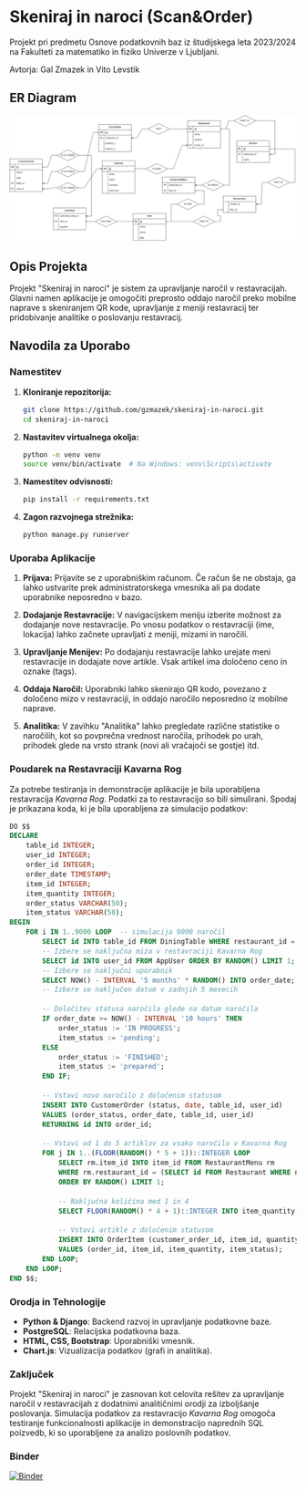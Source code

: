 # Skeniraj in naroci (Scan&Order)

Projekt pri predmetu Osnove podatkovnih baz iz študijskega leta 2023/2024 na Fakulteti za matematiko in fiziko Univerze v Ljubljani.

Avtorja: Gal Zmazek in Vito Levstik

## ER Diagram
![ER diagram](https://github.com/gzmazek/skeniraj-in-naroci/blob/main/ER_diagram.png?raw=true)

## Opis Projekta

Projekt "Skeniraj in naroci" je sistem za upravljanje naročil v restavracijah. Glavni namen aplikacije je omogočiti preprosto oddajo naročil preko mobilne naprave s skeniranjem QR kode, upravljanje z meniji restavracij ter pridobivanje analitike o poslovanju restavracij.

## Navodila za Uporabo

### Namestitev

1. **Kloniranje repozitorija:**

   ```bash
   git clone https://github.com/gzmazek/skeniraj-in-naroci.git
   cd skeniraj-in-naroci
   ```

2. **Nastavitev virtualnega okolja:**

   ```bash
   python -m venv venv
   source venv/bin/activate  # Na Windows: venv\Scripts\activate
   ```

3. **Namestitev odvisnosti:**

   ```bash
   pip install -r requirements.txt
   ```

4. **Zagon razvojnega strežnika:**

   ```bash
   python manage.py runserver
   ```

### Uporaba Aplikacije

1. **Prijava:**
   Prijavite se z uporabniškim računom. Če račun še ne obstaja, ga lahko ustvarite prek administratorskega vmesnika ali pa dodate uporabnike neposredno v bazo.

2. **Dodajanje Restavracije:**
   V navigacijskem meniju izberite možnost za dodajanje nove restavracije. Po vnosu podatkov o restavraciji (ime, lokacija) lahko začnete upravljati z meniji, mizami in naročili.

3. **Upravljanje Menijev:**
   Po dodajanju restavracije lahko urejate meni restavracije in dodajate nove artikle. Vsak artikel ima določeno ceno in oznake (tags).

4. **Oddaja Naročil:**
   Uporabniki lahko skenirajo QR kodo, povezano z določeno mizo v restavraciji, in oddajo naročilo neposredno iz mobilne naprave.

5. **Analitika:**
   V zavihku "Analitika" lahko pregledate različne statistike o naročilih, kot so povprečna vrednost naročila, prihodek po urah, prihodek glede na vrsto strank (novi ali vračajoči se gostje) itd.

### Poudarek na Restavraciji Kavarna Rog

Za potrebe testiranja in demonstracije aplikacije je bila uporabljena restavracija *Kavarna Rog*. Podatki za to restavracijo so bili simulirani. Spodaj je prikazana koda, ki je bila uporabljena za simulacijo podatkov:

```sql
DO $$
DECLARE
    table_id INTEGER;
    user_id INTEGER;
    order_id INTEGER;
    order_date TIMESTAMP;
    item_id INTEGER;
    item_quantity INTEGER;
    order_status VARCHAR(50);
    item_status VARCHAR(50);
BEGIN
    FOR i IN 1..9000 LOOP  -- simulacija 9000 naročil
        SELECT id INTO table_id FROM DiningTable WHERE restaurant_id = (SELECT id FROM Restaurant WHERE name = 'Kavarna Rog') ORDER BY RANDOM() LIMIT 1;
        -- Izbere se naključna miza v restavraciji Kavarna Rog
        SELECT id INTO user_id FROM AppUser ORDER BY RANDOM() LIMIT 1;
        -- Izbere se naključni uporabnik
        SELECT NOW() - INTERVAL '5 months' * RANDOM() INTO order_date;
        -- Izbere se naključen datum v zadnjih 5 mesecih

        -- Določitev statusa naročila glede na datum naročila
        IF order_date >= NOW() - INTERVAL '10 hours' THEN
            order_status := 'IN PROGRESS';
            item_status := 'pending';
        ELSE
            order_status := 'FINISHED';
            item_status := 'prepared';
        END IF;

        -- Vstavi novo naročilo z določenim statusom
        INSERT INTO CustomerOrder (status, date, table_id, user_id)
        VALUES (order_status, order_date, table_id, user_id)
        RETURNING id INTO order_id;

        -- Vstavi od 1 do 5 artiklov za vsako naročilo v Kavarna Rog
        FOR j IN 1..(FLOOR(RANDOM() * 5 + 1))::INTEGER LOOP
            SELECT rm.item_id INTO item_id FROM RestaurantMenu rm
            WHERE rm.restaurant_id = (SELECT id FROM Restaurant WHERE name = 'Kavarna Rog')
            ORDER BY RANDOM() LIMIT 1;
            
            -- Naključna količina med 1 in 4
            SELECT FLOOR(RANDOM() * 4 + 1)::INTEGER INTO item_quantity;

            -- Vstavi artikle z določenim statusom
            INSERT INTO OrderItem (customer_order_id, item_id, quantity, status)
            VALUES (order_id, item_id, item_quantity, item_status);
        END LOOP;
    END LOOP;
END $$;
```

### Orodja in Tehnologije

- **Python & Django**: Backend razvoj in upravljanje podatkovne baze.
- **PostgreSQL**: Relacijska podatkovna baza.
- **HTML, CSS, Bootstrap**: Uporabniški vmesnik.
- **Chart.js**: Vizualizacija podatkov (grafi in analitika).

### Zaključek

Projekt "Skeniraj in naroci" je zasnovan kot celovita rešitev za upravljanje naročil v restavracijah z dodatnimi analitičnimi orodji za izboljšanje poslovanja. Simulacija podatkov za restavracijo *Kavarna Rog* omogoča testiranje funkcionalnosti aplikacije in demonstracijo naprednih SQL poizvedb, ki so uporabljene za analizo poslovnih podatkov.

### Binder
[![Binder](https://mybinder.org/badge_logo.svg)](https://mybinder.org/v2/gh/gzmazek/skeniraj-in-naroci/main?labpath=proxy%2F8080)
